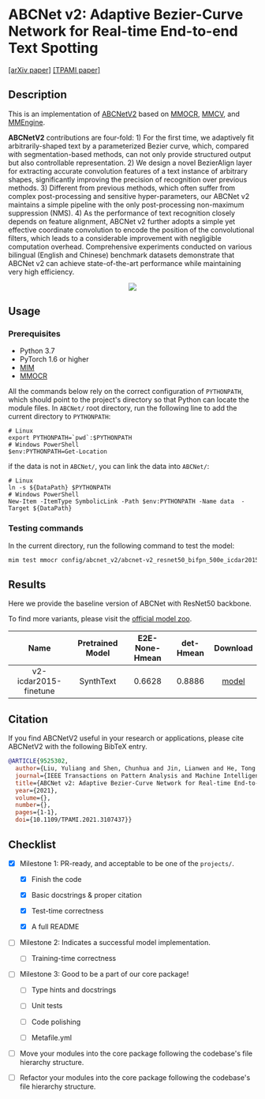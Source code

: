 # ABCNet v2: Adaptive Bezier-Curve Network for Real-time End-to-end Text Spotting

<div>
<a href="https://arxiv.org/abs/2105.03620">[arXiv paper]</a>
<a href="https://ieeexplore.ieee.org/document/9525302">[TPAMI paper]</a>
</div>

## Description

This is an implementation of [ABCNetV2](https://github.com/aim-uofa/AdelaiDet) based on [MMOCR](https://github.com/open-mmlab/mmocr/tree/dev-1.x), [MMCV](https://github.com/open-mmlab/mmcv), and [MMEngine](https://github.com/open-mmlab/mmengine).

**ABCNetV2**  contributions are four-fold: 1) For the first time, we adaptively fit arbitrarily-shaped text by a parameterized Bezier curve, which, compared with segmentation-based methods, can not only provide structured output but also controllable representation. 2) We design a novel BezierAlign layer for extracting accurate convolution features of a text instance of arbitrary shapes, significantly improving the precision of recognition over previous methods. 3) Different from previous methods, which often suffer from complex post-processing and sensitive hyper-parameters, our ABCNet v2 maintains a simple pipeline with the only post-processing non-maximum suppression (NMS). 4) As the performance of text recognition closely depends on feature alignment, ABCNet v2 further adopts a simple yet effective coordinate convolution to encode the position of the convolutional filters, which leads to a considerable improvement with negligible computation overhead. Comprehensive experiments conducted on various bilingual (English and Chinese) benchmark datasets demonstrate that ABCNet v2 can achieve state-of-the-art performance while maintaining very high efficiency.

<center>
<img src="https://user-images.githubusercontent.com/24622904/213096846-2557e0ac-ca18-4c4f-88c1-569107f48f9b.png">
</center>

## Usage

<!-- For a typical model, this section should contain the commands for training and testing. You are also suggested to dump your environment specification to env.yml by `conda env export > env.yml`. -->

### Prerequisites

- Python 3.7
- PyTorch 1.6 or higher
- [MIM](https://github.com/open-mmlab/mim)
- [MMOCR](https://github.com/open-mmlab/mmocr)

All the commands below rely on the correct configuration of `PYTHONPATH`, which should point to the project's directory so that Python can locate the module files. In `ABCNet/` root directory, run the following line to add the current directory to `PYTHONPATH`:

```shell
# Linux
export PYTHONPATH=`pwd`:$PYTHONPATH
# Windows PowerShell
$env:PYTHONPATH=Get-Location
```

if the data is not in `ABCNet/`, you can link the data into `ABCNet/`:

```shell
# Linux
ln -s ${DataPath} $PYTHONPATH
# Windows PowerShell
New-Item -ItemType SymbolicLink -Path $env:PYTHONPATH -Name data  -Target ${DataPath}
```

### Testing commands

In the current directory, run the following command to test the model:

```bash
mim test mmocr config/abcnet_v2/abcnet-v2_resnet50_bifpn_500e_icdar2015.py --work-dir work_dirs/ --checkpoint ${CHECKPOINT_PATH}
```

## Results

Here we provide the baseline version of ABCNet with ResNet50 backbone.

To find more variants, please visit the [official model zoo](https://github.com/aim-uofa/AdelaiDet/blob/master/configs/BAText/README.md).

|         Name          | Pretrained Model | E2E-None-Hmean | det-Hmean |                                                                   Download                                                                   |
| :-------------------: | :--------------: | :------------: | :-------: | :------------------------------------------------------------------------------------------------------------------------------------------: |
| v2-icdar2015-finetune |    SynthText     |     0.6628     |  0.8886   | [model](https://download.openmmlab.com/mmocr/textspotting/abcnet-v2/abcnet-v2_resnet50_bifpn/abcnet-v2_resnet50_bifpn_500e_icdar2015-5e4cc7ed.pth) |

## Citation

If you find ABCNetV2 useful in your research or applications, please cite ABCNetV2 with the following BibTeX entry.

```BibTeX
@ARTICLE{9525302,
  author={Liu, Yuliang and Shen, Chunhua and Jin, Lianwen and He, Tong and Chen, Peng and Liu, Chongyu and Chen, Hao},
  journal={IEEE Transactions on Pattern Analysis and Machine Intelligence},
  title={ABCNet v2: Adaptive Bezier-Curve Network for Real-time End-to-end Text Spotting},
  year={2021},
  volume={},
  number={},
  pages={1-1},
  doi={10.1109/TPAMI.2021.3107437}}
```

## Checklist

<!-- Here is a checklist illustrating a usual development workflow of a successful project, and also serves as an overview of this project's progress. The PIC (person in charge) or contributors of this project should check all the items that they believe have been finished, which will further be verified by codebase maintainers via a PR.

OpenMMLab's maintainer will review the code to ensure the project's quality. Reaching the first milestone means that this project suffices the minimum requirement of being merged into 'projects/'. But this project is only eligible to become a part of the core package upon attaining the last milestone.

Note that keeping this section up-to-date is crucial not only for this project's developers but the entire community, since there might be some other contributors joining this project and deciding their starting point from this list. It also helps maintainers accurately estimate time and effort on further code polishing, if needed.

A project does not necessarily have to be finished in a single PR, but it's essential for the project to at least reach the first milestone in its very first PR. -->

- [x] Milestone 1: PR-ready, and acceptable to be one of the `projects/`.

  - [x] Finish the code

    <!-- The code's design shall follow existing interfaces and convention. For example, each model component should be registered into `mmocr.registry.MODELS` and configurable via a config file. -->

  - [x] Basic docstrings & proper citation

    <!-- Each major object should contain a docstring, describing its functionality and arguments. If you have adapted the code from other open-source projects, don't forget to cite the source project in docstring and make sure your behavior is not against its license. Typically, we do not accept any code snippet under GPL license. [A Short Guide to Open Source Licenses](https://medium.com/nationwide-technology/a-short-guide-to-open-source-licenses-cf5b1c329edd) -->

  - [x] Test-time correctness

    <!-- If you are reproducing the result from a paper, make sure your model's inference-time performance matches that in the original paper. The weights usually could be obtained by simply renaming the keys in the official pre-trained weights. This test could be skipped though, if you are able to prove the training-time correctness and check the second milestone. -->

  - [x] A full README

    <!-- As this template does. -->

- [ ] Milestone 2: Indicates a successful model implementation.

  - [ ] Training-time correctness

    <!-- If you are reproducing the result from a paper, checking this item means that you should have trained your model from scratch based on the original paper's specification and verified that the final result matches the report within a minor error range. -->

- [ ] Milestone 3: Good to be a part of our core package!

  - [ ] Type hints and docstrings

    <!-- Ideally *all* the methods should have [type hints](https://www.pythontutorial.net/python-basics/python-type-hints/) and [docstrings](https://google.github.io/styleguide/pyguide.html#381-docstrings). [Example](https://github.com/open-mmlab/mmocr/blob/76637a290507f151215d299707c57cea5120976e/mmocr/utils/polygon_utils.py#L80-L96) -->

  - [ ] Unit tests

    <!-- Unit tests for each module are required. [Example](https://github.com/open-mmlab/mmocr/blob/76637a290507f151215d299707c57cea5120976e/tests/test_utils/test_polygon_utils.py#L97-L106) -->

  - [ ] Code polishing

    <!-- Refactor your code according to reviewer's comment. -->

  - [ ] Metafile.yml

    <!-- It will be parsed by MIM and Inferencer. [Example](https://github.com/open-mmlab/mmocr/blob/1.x/configs/textdet/dbnet/metafile.yml) -->

- [ ] Move your modules into the core package following the codebase's file hierarchy structure.

  <!-- In particular, you may have to refactor this README into a standard one. [Example](/configs/textdet/dbnet/README.md) -->

- [ ] Refactor your modules into the core package following the codebase's file hierarchy structure.
